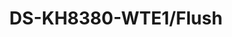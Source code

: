 ---
id: 3
title: "DS-KH8380-WTE1/Flush"
slug: "video-3"
subTitle: "8 Series Indoor Station"
category: "videointercom"
imgCard: "/src/assets/images/videointercom/DS-KH8380-WTE1/DS-KH8380-WTE1-1.webp"
imgAlt: "DS-KH8380-WTE1/Flush"
thumbnails: [
  "/src/assets/images/videointercom/DS-KH8380-WTE1/DS-KH8380-WTE1-1.webp",
  "/src/assets/images/videointercom/DS-KH8380-WTE1/DS-KH8380-WTE1-2.webp",
  "/src/assets/images/videointercom/DS-KH8380-WTE1/DS-KH8380-WTE1-3.webp",
]
features: [
  "7-inch TFT touchscreen with 1024 × 600 resolution",
  "Remote access via Hik-Connect app: receive calls, unlock doors, view live feed",
  "IEEE802.3at PoE for device and lock power",
  "Supports up to 16 linked indoor extensions",
  "Integrated elevator access control",
  "Surface and flush mounting options",
  "Multiple interfaces: alarm input, RS-485, relays, TF card slot",
]
rating: 4.5
reviewCount: 50
specifications: {
  System_parameters: {
    Operation_system: "Embedded Linux operation system",
    ROM: "32 MB",
    RAM: "128 MB",
    Processor: "Embedded high performance processor"
  },
  Display_parameters: {
    Screen_size: "7-inch",
    Operation_method: "Capacitive touch screen",
    Type: "Colorful TFT",
    Resolution: "1024×600"
  },
  Video_parameters: {
    Lens: "/",
    Resolution: "/",
    FOV: "/",
    Wide_dynamic_range_WDR: "/",
    Video_compression_standard: "H.265；H.264",
    Focal_length: "/"
  },
  Audio_parameters: {
    Audio_input: "1 built-in omnidirectional microphone",
    Audio_compression_standard: "G.711u、G.711a、Opus、AAC-LD、AAC-LC、G.726、G.722.1",
    Audio_output: "1 built-in loudspeaker",
    Audio_compression_bitrate: "16/32/64 Kps",
    Audio_quality: "Noise suppression and echo cancellation",
    Volume_adjustment: "Adjustable"
  }
}
---